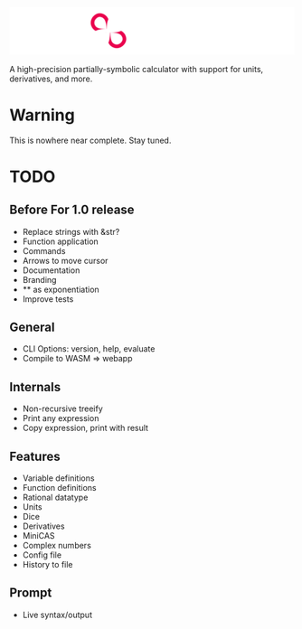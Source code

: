 ![](./misc/banner.png)

A high-precision partially-symbolic calculator with support for units, derivatives, and more.

# Warning
This is nowhere near complete. Stay tuned.


# TODO


## Before For 1.0 release
 - Replace strings with &str?
 - Function application
 - Commands
 - Arrows to move cursor
 - Documentation
 - Branding
 - ** as exponentiation
 - Improve tests


## General
 - CLI Options: version, help, evaluate
 - Compile to WASM => webapp

## Internals
 - Non-recursive treeify
 - Print any expression
 - Copy expression, print with result

## Features
 - Variable definitions
 - Function definitions
 - Rational datatype
 - Units
 - Dice
 - Derivatives
 - MiniCAS
 - Complex numbers
 - Config file
 - History to file

## Prompt
 - Live syntax/output